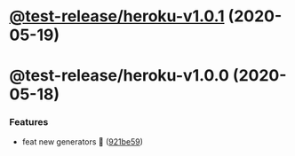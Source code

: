 # [@test-release/heroku-v1.0.1](https://github.com/developer239/test-release/compare/@test-release/heroku-v1.0.0...@test-release/heroku-v1.0.1) (2020-05-19)

# @test-release/heroku-v1.0.0 (2020-05-18)


### Features

* feat new generators 🚀 ([921be59](https://github.com/developer239/test-release/commit/921be594daa33c441152bedeadd92f62c386b32a))
